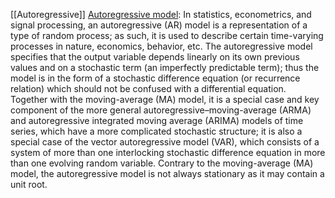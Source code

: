 [[Autoregressive]]
[Autoregressive model](https://en.wikipedia.org/wiki/Autoregressive_model): In statistics, econometrics, and signal processing, an autoregressive (AR) model is a representation of a type of random process; as such, it is used to describe certain time-varying processes in nature, economics, behavior, etc. The autoregressive model specifies that the output variable depends linearly on its own previous values and on a stochastic term (an imperfectly predictable term); thus the model is in the form of a stochastic difference equation (or recurrence relation) which should not be confused with a differential equation. Together with the moving-average (MA) model, it is a special case and key component of the more general autoregressive–moving-average (ARMA) and autoregressive integrated moving average (ARIMA) models of time series, which have a more complicated stochastic structure; it is also a special case of the vector autoregressive model (VAR), which consists of a system of more than one interlocking stochastic difference equation in more than one evolving random variable.
Contrary to the moving-average (MA) model, the autoregressive model is not always stationary as it may contain a unit root.
